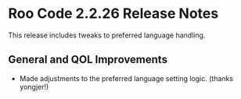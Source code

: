 # Roo Code 2.2.26 Release Notes

This release includes tweaks to preferred language handling.

## General and QOL Improvements

*   Made adjustments to the preferred language setting logic. (thanks yongjer!)